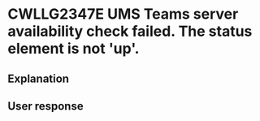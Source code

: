 # CWLLG2347E UMS Teams server availability check failed. The status element is not 'up'.

## Explanation

## User response